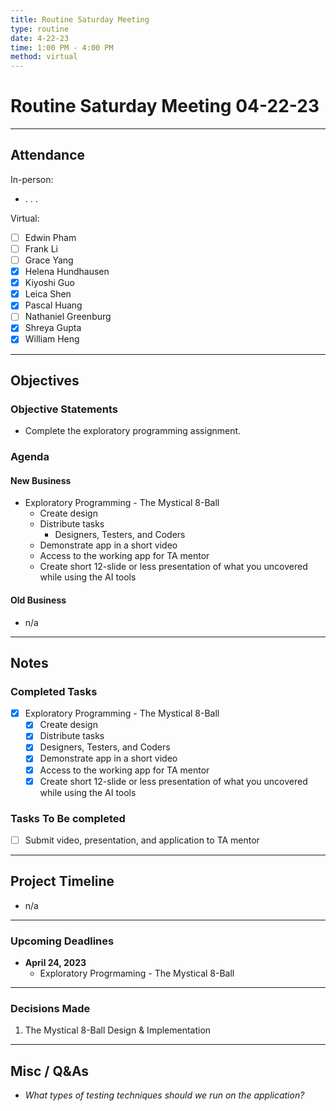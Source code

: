 ```yaml
---
title: Routine Saturday Meeting 
type: routine
date: 4-22-23
time: 1:00 PM - 4:00 PM 
method: virtual
---
```


# Routine Saturday Meeting 04-22-23 

---

## Attendance

In-person:

- . . . 


Virtual:

- [ ] Edwin Pham 
- [ ] Frank Li 
- [ ] Grace Yang 
- [x] Helena Hundhausen 
- [x] Kiyoshi Guo 
- [x] Leica Shen
- [x] Pascal Huang 
- [ ] Nathaniel Greenburg 
- [x] Shreya Gupta 
- [x] William Heng 

--- 

## Objectives

### Objective Statements

- Complete the exploratory programming assignment. 
  
### Agenda
#### New Business
- Exploratory Programming - The Mystical 8-Ball
  - Create design
  - Distribute tasks 
    - Designers, Testers, and Coders 
  - Demonstrate app in a short video 
  - Access to the working app for TA mentor
  - Create short 12-slide or less presentation of what you uncovered while using the AI tools

#### Old Business
- n/a 

--- 

## Notes

### Completed Tasks
- [x] Exploratory Programming - The Mystical 8-Ball
  - [x] Create design
  - [x] Distribute tasks 
  - [x] Designers, Testers, and Coders 
  - [x] Demonstrate app in a short video 
  - [x] Access to the working app for TA mentor
  - [x] Create short 12-slide or less presentation of what you uncovered while using the AI tools 

### Tasks To Be completed 
- [ ] Submit video, presentation, and application to TA mentor 

---

## Project Timeline
- n/a 
---

### Upcoming Deadlines
- **April 24, 2023**
  - Exploratory Progrmaming - The Mystical 8-Ball


---

### Decisions Made
1. The Mystical 8-Ball Design & Implementation 

---

## Misc / Q&As
- *What types of testing techniques should we run on the application?*